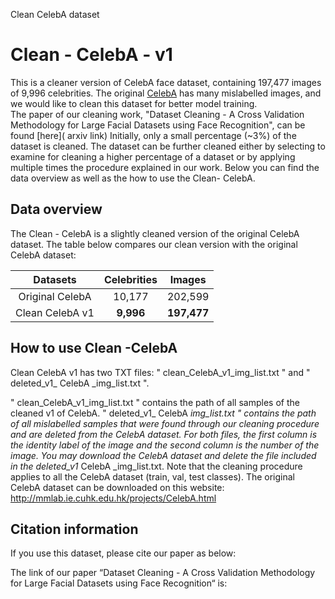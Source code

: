 Clean CelebA dataset

# Clean - CelebA - v1

This is a cleaner version of CelebA face dataset, containing 197,477 images of 9,996 celebrities.
The original [CelebA]( http://mmlab.ie.cuhk.edu.hk/projects/CelebA.html) has many mislabelled images, and we would like to clean this dataset for better model training.  
The paper of our cleaning work, "Dataset Cleaning - A Cross Validation Methodology for Large Facial Datasets using Face Recognition", can be found [here]( arxiv link)
Initially, only a small percentage (~3%) of the dataset is cleaned. The dataset can be further cleaned either by selecting to examine for cleaning a higher percentage of a dataset or by applying multiple times the procedure explained in our work.
Below you can find the data overview as well as the how to use the Clean- CelebA.
## Data overview
The Clean - CelebA is a slightly cleaned version of the original CelebA dataset. 
The table below compares our clean version with the original CelebA dataset:

| Datasets | Celebrities |  Images  |
| :--------: | :--------:| :------: |
| Original CelebA |  10,177  | 202,599 |
| Clean CelebA v1|  **9,996** |  **197,477**  |

## How to use Clean -CelebA
Clean CelebA v1 has two TXT files: " clean_CelebA_v1_img_list.txt " and " deleted_v1_ CelebA _img_list.txt ". 

" clean_CelebA_v1_img_list.txt " contains the path of all samples of the cleaned v1 of CelebA.
" deleted_v1_ CelebA _img_list.txt " contains the path of all mislabelled samples that were found through our cleaning procedure and are deleted from the CelebA dataset. 
For both files, the first column is the identity label of the image and the second column is the number of the image.
You may download the CelebA dataset and delete the file included in the deleted_v1_ CelebA _img_list.txt. Note that the cleaning procedure applies to all the CelebA dataset (train, val, test classes).
The original CelebA dataset can be downloaded on this website:
http://mmlab.ie.cuhk.edu.hk/projects/CelebA.html

## Citation information
If you use this dataset, please cite our paper as below:

The link of our paper “Dataset Cleaning - A Cross Validation Methodology for Large Facial Datasets using Face Recognition“ is:
